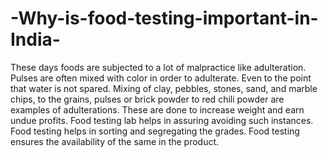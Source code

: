 # -Why-is-food-testing-important-in-India-
These days foods are subjected to a lot of malpractice like adulteration. Pulses are often mixed with color in order to adulterate. Even to the point that water is not spared. Mixing of clay, pebbles, stones, sand, and marble chips, to the grains, pulses or brick powder to red chili powder are examples of adulterations. These are done to increase weight and earn undue profits. Food testing lab helps in assuring avoiding such instances. Food testing helps in sorting and segregating the grades. Food testing ensures the availability of the same in the product.
